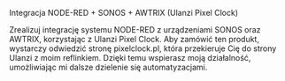 Integracja NODE-RED + SONOS + AWTRIX (Ulanzi Pixel Clock)

Zrealizuj integrację systemu NODE-RED z urządzeniami SONOS oraz AWTRIX, korzystając z Ulanzi Pixel Clock. Aby zamówić ten produkt, wystarczy odwiedzić stronę pixelclock.pl, która przekieruje Cię do strony Ulanzi z moim reflinkiem. Dzięki temu wspierasz moją działalność, umożliwiając mi dalsze dzielenie się automatyzacjami.
